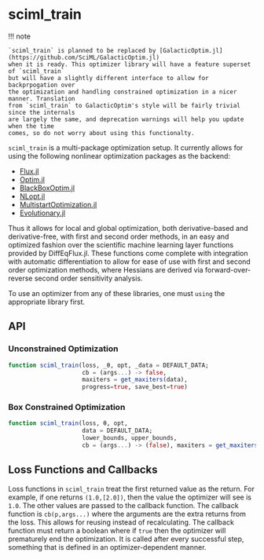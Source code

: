 # sciml_train

!!! note

    `sciml_train` is planned to be replaced by [GalacticOptim.jl](https://github.com/SciML/GalacticOptim.jl)
    when it is ready. This optimizer library will have a feature superset of `sciml_train`
    but will have a slightly different interface to allow for backprpogation over
    the optimization and handling constrained optimization in a nicer manner. Translation
    from `sciml_train` to GalacticOptim's style will be fairly trivial since the internals
    are largely the same, and deprecation warnings will help you update when the time
    comes, so do not worry about using this functionalty.

`sciml_train` is a multi-package optimization setup. It currently allows for using
the following nonlinear optimization packages as the backend:

- [Flux.jl](https://fluxml.ai/Flux.jl/stable/)
- [Optim.jl](https://github.com/JuliaNLSolvers/Optim.jl)
- [BlackBoxOptim.jl](https://github.com/robertfeldt/BlackBoxOptim.jl)
- [NLopt.jl](https://github.com/JuliaOpt/NLopt.jl)
- [MultistartOptimization.jl](https://github.com/tpapp/MultistartOptimization.jl)
- [Evolutionary.jl](https://github.com/wildart/Evolutionary.jl)

Thus it allows for local and global optimization, both derivative-based and
derivative-free, with first and second order methods, in an easy and optimized
fashion over the scientific machine learning layer functions provided by
DiffEqFlux.jl. These functions come complete with integration with automatic
differentiation to allow for ease of use with first and second order optimization
methods, where Hessians are derived via forward-over-reverse second order
sensitivity analysis.

To use an optimizer from any of these libraries, one must `using` the appropriate
library first.

## API

### Unconstrained Optimization

```julia
function sciml_train(loss, _θ, opt, _data = DEFAULT_DATA;
                     cb = (args...) -> false,
                     maxiters = get_maxiters(data),
                     progress=true, save_best=true)
```

### Box Constrained Optimization

```julia
function sciml_train(loss, θ, opt,
                     data = DEFAULT_DATA;
                     lower_bounds, upper_bounds,
                     cb = (args...) -> (false), maxiters = get_maxiters(data))
```

## Loss Functions and Callbacks

Loss functions in `sciml_train` treat the first returned value as the return.
For example, if one returns `(1.0,[2.0])`, then the value the optimizer will
see is `1.0`. The other values are passed to the callback function. The callback
function is `cb(p,args...)` where the arguments are the extra returns from the
loss. This allows for reusing instead of recalculating. The callback function
must return a boolean where if `true` then the optimizer will prematurely end
the optimization. It is called after every successful step, something that is
defined in an optimizer-dependent manner.
